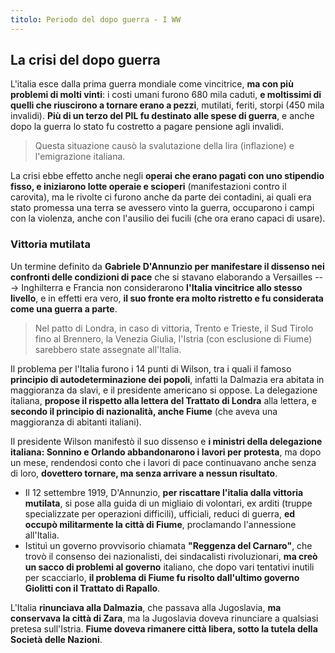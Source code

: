 ```yaml
---
titolo: Periodo del dopo guerra - I WW
---
```

## La crisi del dopo guerra

L'italia esce dalla prima guerra mondiale come vincitrice, **ma con più problemi di molti vinti**: i costi umani furono 680 mila caduti, **e moltissimi di quelli che riuscirono a tornare erano a pezzi**, mutilati, feriti, storpi (450 mila invalidi). **Più di un terzo del PIL fu destinato alle spese di guerra**, e anche dopo la guerra lo stato fu costretto a pagare pensione agli invalidi.

> Questa situazione causò la svalutazione della lira (inflazione) e l'emigrazione italiana.

La crisi ebbe effetto anche negli **operai che erano pagati con uno stipendio fisso, e iniziarono lotte operaie e scioperi** (manifestazioni contro il carovita), ma le rivolte ci furono anche da parte dei contadini, ai quali era stato promessa una terra se avessero vinto la guerra, occuparono i campi con la violenza, anche con l'ausilio dei fucili (che ora erano capaci di usare).

### Vittoria mutilata

Un termine definito da **Gabriele D'Annunzio per manifestare il dissenso nei confronti delle condizioni di pace** che si stavano elaborando a Versailles ---> Inghilterra e Francia non considerarono **l'Italia vincitrice allo stesso livello**, e in effetti era vero, **il suo fronte era molto ristretto e fu considerata come una guerra a parte**.

> Nel patto di Londra, in caso di vittoria, Trento e Trieste, il Sud Tirolo fino al Brennero, la Venezia Giulia, l'Istria (con esclusione di Fiume) sarebbero state assegnate all'Italia.

Il problema per l'Italia furono i 14 punti di Wilson, tra i quali il famoso **principio di autodeterminazione dei popoli**, infatti la Dalmazia era abitata in maggioranza da slavi, e il presidente americano si oppose. La delegazione italiana, **propose il rispetto alla lettera del Trattato di Londra** alla lettera, e **secondo il principio di nazionalità, anche Fiume** (che aveva una maggioranza di abitanti italiani).

Il presidente Wilson manifestò il suo dissenso e **i ministri della delegazione italiana: Sonnino e Orlando abbandonarono i lavori per protesta**, ma dopo un mese, rendendosi conto che i lavori di pace continuavano anche senza di loro, **dovettero tornare, ma senza arrivare a nessun risultato**. 

- Il 12 settembre 1919, D'Annunzio, **per riscattare l'italia dalla vittoria mutilata**, si pose alla guida di un migliaio di volontari, ex arditi (truppe specializzate per operazioni difficili), ufficiali, reduci di guerra, **ed occupò militarmente la città di Fiume**, proclamando l'annessione all'Italia.
- Istituì un governo provvisorio chiamata **"Reggenza del Carnaro"**, che trovò il consenso dei nazionalisti, dei sindacalisti rivoluzionari, **ma creò un sacco di problemi al governo** italiano, che dopo vari tentativi inutili per scacciarlo, **il problema di Fiume fu risolto dall'ultimo governo Giolitti con il Trattato di Rapallo**.

L'Italia **rinunciava alla Dalmazia**, che passava alla Jugoslavia, **ma conservava la città di Zara**, ma la Jugoslavia doveva rinunciare a qualsiasi pretesa sull'Istria. **Fiume doveva rimanere città libera, sotto la tutela della Società delle Nazioni**.